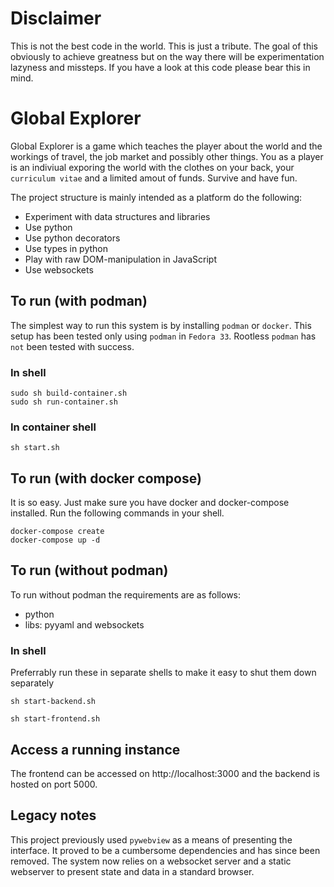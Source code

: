 # Disclaimer
This is not the best code in the world. This is just a tribute. The goal of this obviously to achieve greatness but on the way there will be experimentation lazyness and missteps. If you have a look at this code please bear this in mind.

# Global Explorer
Global Explorer is a game which teaches the player about the world and the workings of travel, the job market and possibly other things. You as a player is an indiviual exporing the world with the clothes on your back, your `curriculum vitae` and a limited amout of funds. Survive and have fun.

The project structure is mainly intended as a platform do the following: 
* Experiment with data structures and libraries
* Use python
* Use python decorators
* Use types in python
* Play with raw DOM-manipulation in JavaScript
* Use websockets

## To run (with podman)
The simplest way to run this system is by installing `podman` or `docker`. This setup has been tested only using `podman` in `Fedora 33`. Rootless `podman` has `not` been tested with success.

### In shell
```
sudo sh build-container.sh
sudo sh run-container.sh
```
### In container shell
```
sh start.sh
```

## To run (with docker compose)
It is so easy. Just make sure you have docker and docker-compose installed. Run the following commands in your shell.
```
docker-compose create
docker-compose up -d
```

## To run (without podman)
To run without podman the requirements are as follows:
* python
* libs: pyyaml and websockets

### In shell
Preferrably run these in separate shells to make it easy to shut them down separately
```
sh start-backend.sh
```

```
sh start-frontend.sh
```
## Access a running instance
The frontend can be accessed on http://localhost:3000 and the backend is hosted on port 5000.

## Legacy notes
This project previously used `pywebview` as a means of presenting the interface. It proved to be a cumbersome dependencies and has since been removed. The system now relies on a websocket server and a static webserver to present state and data in a standard browser.